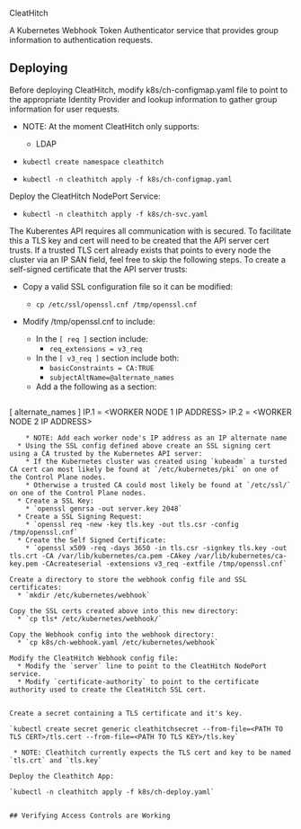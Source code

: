  CleatHitch

A Kubernetes Webhook Token Authenticator service that provides group information to authentication requests. 

## Deploying

Before deploying CleatHitch, modify k8s/ch-configmap.yaml file to point to the appropriate Identity Provider and lookup information to gather group information for user requests.

* NOTE: At the moment CleatHitch only supports:
  * LDAP 

* `kubectl create namespace cleathitch`
* `kubectl -n cleathitch apply -f k8s/ch-configmap.yaml`

Deploy the CleatHitch NodePort Service:
* `kubectl -n cleathitch apply -f k8s/ch-svc.yaml`

The Kuberentes API requires all communication with is secured. To facilitate this a TLS key and cert will need to be created that the API server cert trusts. If a trusted TLS cert already exists that points to every node the cluster via an IP SAN field, feel free to skip the following steps. To create a self-signed certificate that the API server trusts:

* Copy a valid SSL configuration file so it can be modified:
  * `cp /etc/ssl/openssl.cnf /tmp/openssl.cnf`

* Modify /tmp/openssl.cnf to include:
  * In the `[ req ]` section include:
    * `req_extensions = v3_req`
  * In the `[ v3_req ]` section include both:
    * `basicConstraints = CA:TRUE`
    * `subjectAltName=@alternate_names`
  * Add a the following as a section:
    ```
[ alternate_names ]
IP.1 = <WORKER NODE 1 IP ADDRESS>
IP.2 = <WORKER NODE 2 IP ADDRESS>
```
    * NOTE: Add each worker node's IP address as an IP alternate name
  * Using the SSL config defined above create an SSL signing cert using a CA trusted by the Kubernetes API server:
    * If the Kubernetes cluster was created using `kubeadm` a tursted CA cert can most likely be found at `/etc/kubernetes/pki` on one of the Control Plane nodes.
    * Otherwise a trusted CA could most likely be found at `/etc/ssl/` on one of the Control Plane nodes.
  * Create a SSL Key:
    * `openssl genrsa -out server.key 2048`
  * Create a SSL Signing Request:
    * `openssl req -new -key tls.key -out tls.csr -config /tmp/openssl.cnf`
  * Create the Self Signed Certificate:
    * `openssl x509 -req -days 3650 -in tls.csr -signkey tls.key -out tls.crt -CA /var/lib/kubernetes/ca.pem -CAkey /var/lib/kubernetes/ca-key.pem -CAcreateserial -extensions v3_req -extfile /tmp/openssl.cnf`

Create a directory to store the webhook config file and SSL certificates:
  * `mkdir /etc/kubernetes/webhook`

Copy the SSL certs created above into this new directory:
  * `cp tls* /etc/kubernetes/webhook/`

Copy the Webhook config into the webhook directory:
  * `cp k8s/ch-webhook.yaml /etc/kubernetes/webhook`

Modify the CleatHitch Webhook config file:
  * Modify the `server` line to point to the CleatHitch NodePort service.
  * Modify `certificate-authority` to point to the certificate authority used to create the CleatHitch SSL cert.


Create a secret containing a TLS certificate and it's key.

`kubectl create secret generic cleathitchsecret --from-file=<PATH TO TLS CERT>/tls.cert --from-file=<PATH TO TLS KEY>/tls.key`

 * NOTE: Cleathitch currently expects the TLS cert and key to be named `tls.crt` and `tls.key`

Deploy the Cleathitch App:

`kubectl -n cleathitch apply -f k8s/ch-deploy.yaml`


## Verifying Access Controls are Working


